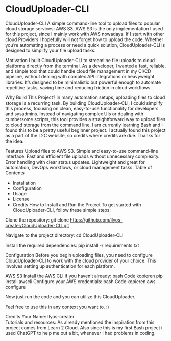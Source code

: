 # CloudUploader-CLI
CloudUploader-CLI
A simple command-line tool to upload files to popular cloud storage services: AWS S3. AWS S3 is the only implementation I used for this project, since I mainly work with AWS nowadays. If I start with other cloud Providers I hopefully will not forget how to upload the code. Whether you’re automating a process or need a quick solution, CloudUploader-CLI is designed to simplify your file upload tasks. <br/>

Motivation
I built CloudUploader-CLI to streamline file uploads to cloud platforms directly from the terminal. As a developer, I wanted a fast, reliable, and simple tool that could handle cloud file management in my CI/CD pipeline, without dealing with complex API integrations or heavyweight libraries. It’s designed to be minimalistic but powerful enough to automate repetitive tasks, saving time and reducing friction in cloud workflows.<br/>

Why Build This Project?
In many automation setups, uploading files to cloud storage is a recurring task. By building CloudUploader-CLI, I could simplify this process, focusing on clean, easy-to-use functionality for developers and sysadmins. Instead of navigating complex UIs or dealing with cumbersome scripts, this tool provides a straightforward way to upload files to cloud storage from the command line. I am currently learning Bash and I found this to be a pretty useful beginner project. I actually found this project as a part of the L2C website, so credits where credits are due. Thanks for the idea. <br/>

Features
Upload files to AWS S3.
Simple and easy-to-use command-line interface.
Fast and efficient file uploads without unnecessary complexity.
Error handling with clear status updates.
Lightweight and great for automation, DevOps workflows, or cloud management tasks.
Table of Contents
- Installation
- Configuration
- Usage
- License
- Credits
How to Install and Run the Project
To get started with CloudUploader-CLI, follow these simple steps:

Clone the repository:
git clone https://github.com/ilyos-creater/CloudUploader-CLI.git

Navigate to the project directory:
cd CloudUploader-CLI

Install the required dependencies:
pip install -r requirements.txt


Configuration
Before you begin uploading files, you need to configure CloudUploader-CLI to work with the cloud provider of your choice. This involves setting up authentication for each platform.

AWS S3
Install the AWS CLI if you haven’t already:
bash
Code kopieren
pip install awscli
Configure your AWS credentials:
bash
Code kopieren
aws configure

Now just run the code and you can utilize this CloudUploader. 

Feel free to use this in any context you want to. :)


Credits
Your Name: Ilyos-creater <br/>
Tutorials and resources: As already mentioned the inspiration from this project comes from Learn 2 Cloud. Also since this is my first Bash project i used ChatGPT to help me out a bit, whenever I had problems in coding.
